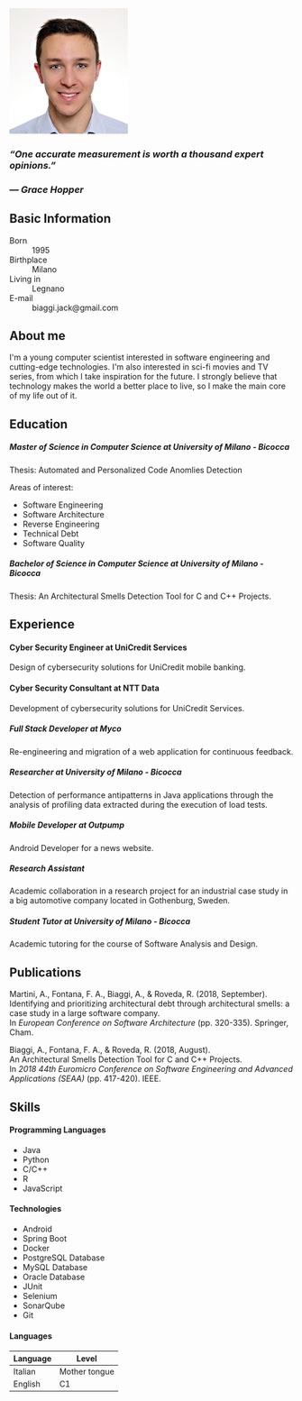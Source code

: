 ![image](/assets/img/image.jpg)

### *“One accurate measurement is worth a thousand expert opinions.”*
### *— Grace Hopper*

## Basic Information
<dl>
  <dt>Born</dt>
  <dd>1995</dd>

  <dt>Birthplace</dt>
  <dd>Milano</dd>

  <dt>Living in</dt>
  <dd>Legnano</dd>
  
  <dt>E-mail</dt>
  <dd>biaggi.jack@gmail.com</dd>
</dl>

## About me

I'm a young computer scientist interested in software engineering and cutting-edge technologies.
I'm also interested in sci-fi movies and TV series, from which I take inspiration for the future.
I strongly believe that technology makes the world a better place to live, so I make the main core of my life out of it.

## Education

##### Master of Science in Computer Science at University of Milano - Bicocca

Thesis: Automated and Personalized Code Anomlies Detection

Areas of interest: 
- Software Engineering
- Software Architecture
- Reverse Engineering
- Technical Debt
- Software Quality

##### Bachelor of Science in Computer Science at University of Milano - Bicocca

Thesis: An Architectural Smells Detection Tool for C and C++ Projects.

## Experience

#### Cyber Security Engineer at UniCredit Services
Design of cybersecurity solutions for UniCredit mobile banking.

#### Cyber Security Consultant at NTT Data
Development of cybersecurity solutions for UniCredit Services.

##### Full Stack Developer at Myco
Re-engineering and migration of a web application for continuous feedback.

##### Researcher at University of Milano - Bicocca
Detection of performance antipatterns in Java applications through the analysis of profiling data extracted during the execution of load tests.

##### Mobile Developer at Outpump
Android Developer for a news website.

##### Research Assistant 
Academic collaboration in a research project for an industrial case
study in a big automotive company located in Gothenburg, Sweden.

##### Student Tutor at University of Milano - Bicocca
Academic tutoring for the course of Software Analysis and Design.

## Publications

Martini, A., Fontana, F. A., Biaggi, A., & Roveda, R. (2018, September).   
Identifying and prioritizing architectural debt through architectural smells: a case study in a large software company.  
In *European Conference on Software Architecture* (pp. 320-335). Springer, Cham.

Biaggi, A., Fontana, F. A., & Roveda, R. (2018, August).  
An Architectural Smells Detection Tool for C and C++ Projects.  
In *2018 44th Euromicro Conference on Software Engineering and Advanced Applications (SEAA)* (pp. 417-420). IEEE.

## Skills

#### Programming Languages
- Java
- Python
- C/C++
- R
- JavaScript

#### Technologies
- Android
- Spring Boot
- Docker
- PostgreSQL Database
- MySQL Database
- Oracle Database
- JUnit
- Selenium
- SonarQube
- Git

#### Languages

| Language | Level         |
|:---------|---------------|
| Italian  | Mother tongue |
| English  | C1            |

